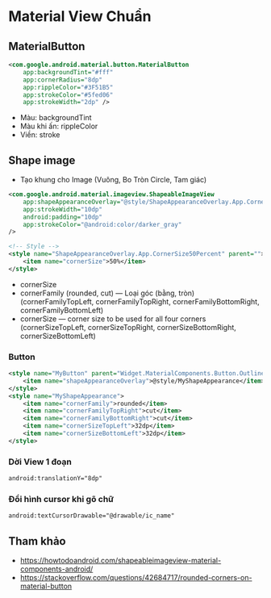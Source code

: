 # Material View Chuẩn

## MaterialButton

```xml
<com.google.android.material.button.MaterialButton
    app:backgroundTint="#fff"
    app:cornerRadius="8dp"
    app:rippleColor="#3F51B5"
    app:strokeColor="#5fed06"
    app:strokeWidth="2dp" />
```

- Màu: backgroundTint
- Màu khi ấn: rippleColor
- Viền: stroke

## Shape image

- Tạo khung cho Image (Vuông, Bo Tròn Circle, Tam giác)

```xml
<com.google.android.material.imageview.ShapeableImageView
    app:shapeAppearanceOverlay="@style/ShapeAppearanceOverlay.App.CornerSize50Percent"
    app:strokeWidth="10dp"
    android:padding="10dp"
    app:strokeColor="@android:color/darker_gray"
/>

<!-- Style -->
<style name="ShapeAppearanceOverlay.App.CornerSize50Percent" parent="">
    <item name="cornerSize">50%</item>
</style>
```

- cornerSize
- cornerFamily (rounded, cut) — Loại góc (bằng, tròn)
(cornerFamilyTopLeft, cornerFamilyTopRight, cornerFamilyBottomRight, cornerFamilyBottomLeft)
- cornerSize — corner size to be used for all four corners (cornerSizeTopLeft, cornerSizeTopRight, cornerSizeBottomRight, cornerSizeBottomLeft)

### Button

```xml
<style name="MyButton" parent="Widget.MaterialComponents.Button.OutlinedButton">
    <item name="shapeAppearanceOverlay">@style/MyShapeAppearance</item>
</style>
<style name="MyShapeAppearance">
    <item name="cornerFamily">rounded</item>
    <item name="cornerFamilyTopRight">cut</item>
    <item name="cornerFamilyBottomRight">cut</item>
    <item name="cornerSizeTopLeft">32dp</item>
    <item name="cornerSizeBottomLeft">32dp</item>
</style>
```

### Dời View 1 đoạn

```xml
android:translationY="8dp"
```

### Đổi hình cursor khi gõ chữ

```xml
android:textCursorDrawable="@drawable/ic_name"
```

## Tham khảo

- <https://howtodoandroid.com/shapeableimageview-material-components-android/>
- <https://stackoverflow.com/questions/42684717/rounded-corners-on-material-button>
